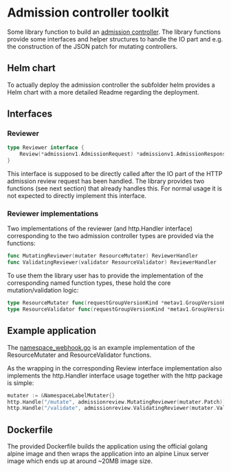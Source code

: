 # Admission controller toolkit
Some library function to build an [admission controller](https://kubernetes.io/docs/reference/access-authn-authz/extensible-admission-controllers/).
 The library functions provide some interfaces and helper structures to handle the IO part and e.g. the construction of the JSON patch for mutating controllers.

## Helm chart
To actually deploy the admission controller the subfolder helm provides a Helm chart with a more detailed Readme regarding the deployment.

## Interfaces
### Reviewer
```go
type Reviewer interface {
	Review(*admissionv1.AdmissionRequest) *admissionv1.AdmissionResponse
}
```
This interface is supposed to be directly called after the IO part of the HTTP admission review request has been handled.
The library provides two functions (see next section) that already handles this. For normal usage it is not expected to directly implement this interface.

### Reviewer implementations
Two implementations of the reviewer (and http.Handler interface) corresponding to the two admission controller types are provided via the functions:
```go
func MutatingReviewer(mutater ResourceMutater) ReviewerHandler
func ValidatingReviewer(validator ResourceValidator) ReviewerHandler
```
To use them the library user has to provide the implementation of the corresponding named function types, these hold the core mutation/validation logic:
```go
type ResourceMutater func(requestGroupVersionKind *metav1.GroupVersionKind, rawRequest []byte) (*ValidateResult, *Patch)
type ResourceValidator func(requestGroupVersionKind *metav1.GroupVersionKind, rawRequest []byte) *ValidateResult
```

## Example application
The [namespace_webhook.go](https://github.com/ngergs/k8s-admission-ctrl/blob/main/namespace_webhook.go) is an example implementation of the ResourceMutater and ResourceValidator functions.

As the wrapping in the corresponding Review interface implementation also implements the http.Handler interface usage together with the http package is simple:
```go
mutater := &NamespaceLabelMutater{}
http.Handle("/mutate", admissionreview.MutatingReviewer(mutater.Patch))
http.Handle("/validate", admissionreview.ValidatingReviewer(mutater.Validate))
```

## Dockerfile
The provided Dockerfile builds the application using the official golang alpine image and then wraps the application into an alpine Linux server image which ends up at around ~20MB image size.
